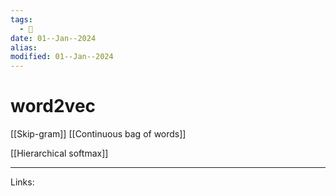 ```yaml
---
tags:
  - 🌱
date: 01--Jan--2024
alias: 
modified: 01--Jan--2024
---
```

# word2vec
[[Skip-gram]]
[[Continuous bag of words]]

[[Hierarchical softmax]]

---
Links:
